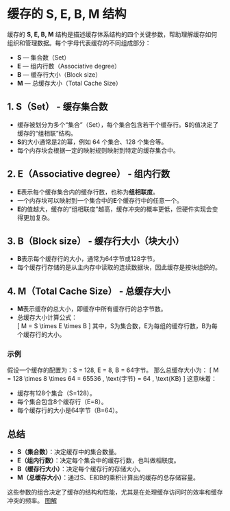 # 缓存的 S, E, B, M 结构

缓存的 **S, E, B, M** 结构是描述缓存体系结构的四个关键参数，帮助理解缓存如何组织和管理数据。每个字母代表缓存的不同组成部分：

- **S** — 集合数（Set）
- **E** — 组内行数（Associative degree）
- **B** — 缓存行大小（Block size）
- **M** — 总缓存大小（Total Cache Size）

## 1. **S（Set） - 缓存集合数**
- 缓存被划分为多个“集合”（Set），每个集合包含若干个缓存行。**S**的值决定了缓存的“组相联”结构。
- **S**的大小通常是2的幂，例如 64 个集合、128 个集合等。
- 每个内存块会根据一定的映射规则映射到特定的缓存集合中。

## 2. **E（Associative degree） - 组内行数**
- **E**表示每个缓存集合内的缓存行数，也称为**组相联度**。
- 一个内存块可以映射到一个集合中的**E**个缓存行中的任意一个。
- **E**的值越大，缓存的“组相联度”越高，缓存冲突的概率更低，但硬件实现会变得更加复杂。

## 3. **B（Block size） - 缓存行大小（块大小）**
- **B**表示每个缓存行的大小，通常为64字节或128字节。
- 每个缓存行存储的是从主内存中读取的连续数据块，因此缓存是按块组织的。
  
## 4. **M（Total Cache Size） - 总缓存大小**
- **M**表示缓存的总大小，即缓存中所有缓存行的总字节数。
- 总缓存大小计算公式：  
  \[
  M = S \times E \times B
  \]
  其中，S为集合数，E为每组的缓存行数，B为每个缓存行的大小。

### 示例
假设一个缓存的配置为：S = 128, E = 8, B = 64字节。
那么总缓存大小为：
\[
M = 128 \times 8 \times 64 = 65536 \, \text{字节} = 64 \, \text{KB}
\]
这意味着：
- 缓存有128个集合（S=128）。
- 每个集合包含8个缓存行（E=8）。
- 每个缓存行的大小是64字节（B=64）。

## 总结
- **S（集合数）**：决定缓存中的集合数量。
- **E（组内行数）**：决定每个集合中的缓存行数，也叫做相联度。
- **B（缓存行大小）**：决定每个缓存行的存储大小。
- **M（总缓存大小）**：通过S、E和B的乘积计算出的缓存的总存储容量。

这些参数的组合决定了缓存的结构和性能，尤其是在处理缓存访问时的效率和缓存冲突的频率。
[图解](file:///C:\Users\hemingyang\Pictures\开发文档\20-caching_08.jpg)